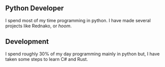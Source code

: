 <h2>Python Developer</h2>
  I spend most of my time programming
  in python. I have made several projects
  like Rednako, or <i>hoom</i>.
  
<h2>Development</h2>
  I spend roughly 30% of my day
  programming mainly in python
  but, I have taken some steps
  to learn C# and Rust.
